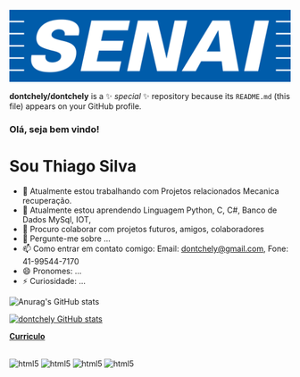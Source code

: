 

![logo](https://github.com/dontchely/dontchely/blob/main/senai-logo-3.png)

**dontchely/dontchely** is a ✨ _special_ ✨ repository because its `README.md` (this file) appears on your GitHub profile.

### Olá, seja bem vindo!
      
  # Sou Thiago Silva 
  
- 🔭 Atualmente estou trabalhando com Projetos relacionados Mecanica recuperação. 
- 🌱 Atualmente estou aprendendo Linguagem Python, C, C#, Banco de Dados MySql, IOT,   
- 👯 Procuro colaborar com projetos futuros, amigos, colaboradores 
- 💬 Pergunte-me sobre ... 
- 📫 Como entrar em contato comigo: Email: dontchely@gmail.com, Fone: 41-99544-7170 
- 😄 Pronomes: ...
- ⚡ Curiosidade: ...

![Anurag's GitHub stats](https://github-readme-stats.vercel.app/api?username=dontchely&show_icons=true&theme=dark)

[![dontchely GitHub stats](https://github-readme-stats.vercel.app/api?username=dontchely )](https://github.com/dontchely/github-readme-stats)


<a 
href="https://github.com/dontchely/dontchely/blob/main/Profile.pdf" class="nav-link">**Curriculo**</a>

<div style ="display: inline_block"><br/>
 <img align="center" alt="html5" src="https://img.shields.io/badge/C-00599C?style=for-the-badge&logo=c&logoColor=white" />
 <img align="center" alt="html5" src="https://img.shields.io/badge/C%2B%2B-00599C?style=for-the-badge&logo=c%2B%2B&logoColor=white" />
 <img align="center" alt="html5" src=https://img.shields.io/badge/Microsoft_SQL_Server-CC2927?style=for-the-badge&logo=microsoft-sql-server&logoColor=white" />
 <img align="center" alt="html5" src="https://img.shields.io/badge/Arduino_IDE-00979D?style=for-the-badge&logo=arduino&logoColor=white" />
</div>


